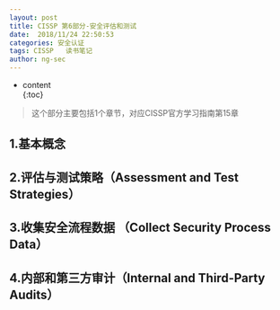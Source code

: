 ```yaml
---
layout: post  
title: CISSP 第6部分-安全评估和测试
date:  2018/11/24 22:50:53
categories: 安全认证 
tags: CISSP   读书笔记
author: ng-sec  
---
```


* content  
{:toc}

> 这个部分主要包括1个章节，对应CISSP官方学习指南第15章

## 1.基本概念

## 2.评估与测试策略（Assessment and Test Strategies）

## 3.收集安全流程数据 （Collect Security Process Data）

## 4.内部和第三方审计（Internal and Third-Party Audits）